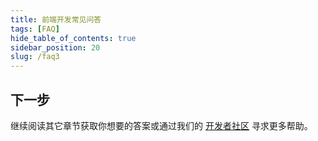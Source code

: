 ```yaml
---
title: 前端开发常见问答
tags: [FAQ]
hide_table_of_contents: true
sidebar_position: 20
slug: /faq3
---
```

<head>
  <title>常见问答 | 盘古开发框架</title>
</head>


## 下一步
继续阅读其它章节获取你想要的答案或通过我们的 [开发者社区](/community) 寻求更多帮助。